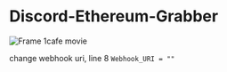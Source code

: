 # Discord-Ethereum-Grabber
![Frame 1cafe movie](https://media.discordapp.net/attachments/916794885921730563/918113653562150932/unknown.png) 

change webhook uri, line 8 `Webhook_URI = ""`
